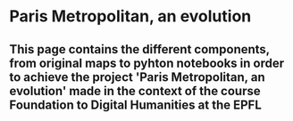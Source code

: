 # Paris Metropolitan, an evolution
## This page contains the different components, from original maps to pyhton notebooks in order to achieve the project 'Paris Metropolitan, an evolution' made in the context of the course Foundation to Digital Humanities at the EPFL
